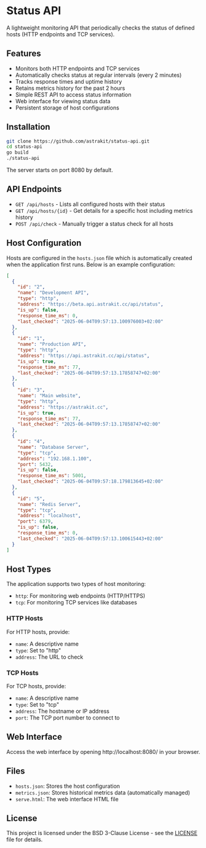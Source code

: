 # Status API

A lightweight monitoring API that periodically checks the status of defined hosts (HTTP endpoints and TCP services).

## Features

- Monitors both HTTP endpoints and TCP services
- Automatically checks status at regular intervals (every 2 minutes)
- Tracks response times and uptime history
- Retains metrics history for the past 2 hours
- Simple REST API to access status information
- Web interface for viewing status data
- Persistent storage of host configurations

## Installation

```bash
git clone https://github.com/astrakit/status-api.git
cd status-api
go build
./status-api
```

The server starts on port 8080 by default.

## API Endpoints

- `GET /api/hosts` - Lists all configured hosts with their status
- `GET /api/hosts/{id}` - Get details for a specific host including metrics history
- `POST /api/check` - Manually trigger a status check for all hosts

## Host Configuration

Hosts are configured in the `hosts.json` file which is automatically created when the application first runs. Below is an example configuration:

```json
[
  {
    "id": "2",
    "name": "Development API",
    "type": "http",
    "address": "https://beta.api.astrakit.cc/api/status",
    "is_up": false,
    "response_time_ms": 0,
    "last_checked": "2025-06-04T09:57:13.100976003+02:00"
  },
  {
    "id": "1",
    "name": "Production API",
    "type": "http",
    "address": "https://api.astrakit.cc/api/status",
    "is_up": true,
    "response_time_ms": 77,
    "last_checked": "2025-06-04T09:57:13.17858747+02:00"
  },
  {
    "id": "3",
    "name": "Main website",
    "type": "http",
    "address": "https://astrakit.cc",
    "is_up": true,
    "response_time_ms": 77,
    "last_checked": "2025-06-04T09:57:13.17858747+02:00"
  },
  {
    "id": "4",
    "name": "Database Server",
    "type": "tcp",
    "address": "192.168.1.100",
    "port": 5432,
    "is_up": false,
    "response_time_ms": 5001,
    "last_checked": "2025-06-04T09:57:18.179813645+02:00"
  },
  {
    "id": "5",
    "name": "Redis Server",
    "type": "tcp",
    "address": "localhost",
    "port": 6379,
    "is_up": false,
    "response_time_ms": 0,
    "last_checked": "2025-06-04T09:57:13.100615443+02:00"
  }
]
```

## Host Types

The application supports two types of host monitoring:

- `http`: For monitoring web endpoints (HTTP/HTTPS)
- `tcp`: For monitoring TCP services like databases

### HTTP Hosts
For HTTP hosts, provide:
- `name`: A descriptive name
- `type`: Set to "http"
- `address`: The URL to check

### TCP Hosts
For TCP hosts, provide:
- `name`: A descriptive name
- `type`: Set to "tcp"
- `address`: The hostname or IP address
- `port`: The TCP port number to connect to

## Web Interface

Access the web interface by opening http://localhost:8080/ in your browser.

## Files

- `hosts.json`: Stores the host configuration
- `metrics.json`: Stores historical metrics data (automatically managed)
- `serve.html`: The web interface HTML file

## License

This project is licensed under the BSD 3-Clause License - see the [LICENSE](LICENSE) file for details.
